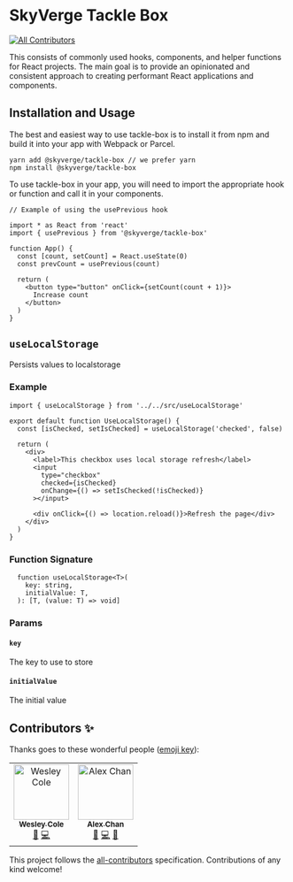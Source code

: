 # SkyVerge Tackle Box
[![All Contributors](https://img.shields.io/badge/all_contributors-2-orange.svg?style=flat-square)](#contributors-)

This consists of commonly used hooks, components, and helper functions for React projects. The main goal is to provide an opinionated and consistent approach to creating performant React applications and components.

## Installation and Usage

The best and easiest way to use tackle-box is to install it from npm and build it into your app with Webpack or Parcel.

```
yarn add @skyverge/tackle-box // we prefer yarn
npm install @skyverge/tackle-box
```

To use tackle-box in your app, you will need to import the appropriate hook or function and call it in your components.

```tsx
// Example of using the usePrevious hook

import * as React from 'react'
import { usePrevious } from '@skyverge/tackle-box'

function App() {
  const [count, setCount] = React.useState(0)
  const prevCount = usePrevious(count)

  return (
    <button type="button" onClick={setCount(count + 1)}>
      Increase count
    </button>
  )
}
```


## `useLocalStorage`

Persists values to localstorage

### Example

```tsx
import { useLocalStorage } from '../../src/useLocalStorage'

export default function UseLocalStorage() {
  const [isChecked, setIsChecked] = useLocalStorage('checked', false)

  return (
    <div>
      <label>This checkbox uses local storage refresh</label>
      <input
        type="checkbox"
        checked={isChecked}
        onChange={() => setIsChecked(!isChecked)}
      ></input>

      <div onClick={() => location.reload()}>Refresh the page</div>
    </div>
  )
}
```

### Function Signature

```tsx
  function useLocalStorage<T>(
    key: string,
    initialValue: T,
  ): [T, (value: T) => void]
```

### Params

#### `key`

The key to use to store

#### `initialValue`

The initial value

## Contributors ✨

Thanks goes to these wonderful people ([emoji key](https://allcontributors.org/docs/en/emoji-key)):

<!-- ALL-CONTRIBUTORS-LIST:START - Do not remove or modify this section -->
<!-- prettier-ignore -->
<table>
  <tr>
    <td align="center"><a href="https://jilt.com"><img src="https://avatars0.githubusercontent.com/u/1162694?v=4" width="100px;" alt="Wesley Cole"/><br /><sub><b>Wesley Cole</b></sub></a><br /><a href="https://github.com/skyverge/tackle-box/commits?author=wesleycole" title="Documentation">📖</a> <a href="https://github.com/skyverge/tackle-box/commits?author=wesleycole" title="Code">💻</a></td>
    <td align="center"><a href="https://twitter.com/alexandermchan"><img src="https://avatars2.githubusercontent.com/u/1864372?v=4" width="100px;" alt="Alex Chan"/><br /><sub><b>Alex Chan</b></sub></a><br /><a href="https://github.com/skyverge/tackle-box/commits?author=alexanderchan" title="Documentation">📖</a> <a href="https://github.com/skyverge/tackle-box/commits?author=alexanderchan" title="Code">💻</a> <a href="#ideas-alexanderchan" title="Ideas, Planning, & Feedback">🤔</a></td>
  </tr>
</table>

<!-- ALL-CONTRIBUTORS-LIST:END -->

This project follows the [all-contributors](https://github.com/all-contributors/all-contributors) specification. Contributions of any kind welcome!